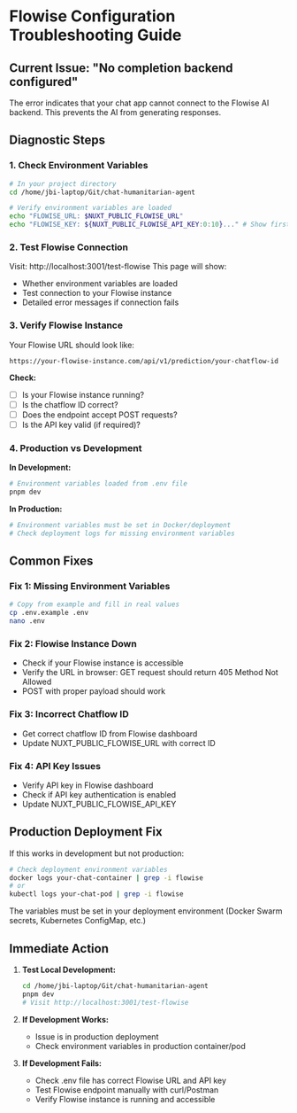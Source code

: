 # Flowise Configuration Troubleshooting Guide

## Current Issue: "No completion backend configured"

The error indicates that your chat app cannot connect to the Flowise AI backend. This prevents the AI from generating responses.

## Diagnostic Steps

### 1. Check Environment Variables
```bash
# In your project directory
cd /home/jbi-laptop/Git/chat-humanitarian-agent

# Verify environment variables are loaded
echo "FLOWISE_URL: $NUXT_PUBLIC_FLOWISE_URL"
echo "FLOWISE_KEY: ${NUXT_PUBLIC_FLOWISE_API_KEY:0:10}..." # Show first 10 chars only
```

### 2. Test Flowise Connection
Visit: http://localhost:3001/test-flowise
This page will show:
- Whether environment variables are loaded
- Test connection to your Flowise instance
- Detailed error messages if connection fails

### 3. Verify Flowise Instance
Your Flowise URL should look like:
```
https://your-flowise-instance.com/api/v1/prediction/your-chatflow-id
```

**Check:**
- [ ] Is your Flowise instance running?
- [ ] Is the chatflow ID correct?
- [ ] Does the endpoint accept POST requests?
- [ ] Is the API key valid (if required)?

### 4. Production vs Development
**In Development:**
```bash
# Environment variables loaded from .env file
pnpm dev
```

**In Production:**
```bash
# Environment variables must be set in Docker/deployment
# Check deployment logs for missing environment variables
```

## Common Fixes

### Fix 1: Missing Environment Variables
```bash
# Copy from example and fill in real values
cp .env.example .env
nano .env
```

### Fix 2: Flowise Instance Down
- Check if your Flowise instance is accessible
- Verify the URL in browser: GET request should return 405 Method Not Allowed
- POST with proper payload should work

### Fix 3: Incorrect Chatflow ID
- Get correct chatflow ID from Flowise dashboard
- Update NUXT_PUBLIC_FLOWISE_URL with correct ID

### Fix 4: API Key Issues
- Verify API key in Flowise dashboard
- Check if API key authentication is enabled
- Update NUXT_PUBLIC_FLOWISE_API_KEY

## Production Deployment Fix

If this works in development but not production:

```bash
# Check deployment environment variables
docker logs your-chat-container | grep -i flowise
# or
kubectl logs your-chat-pod | grep -i flowise
```

The variables must be set in your deployment environment (Docker Swarm secrets, Kubernetes ConfigMap, etc.)

## Immediate Action

1. **Test Local Development:**
   ```bash
   cd /home/jbi-laptop/Git/chat-humanitarian-agent
   pnpm dev
   # Visit http://localhost:3001/test-flowise
   ```

2. **If Development Works:**
   - Issue is in production deployment
   - Check environment variables in production container/pod

3. **If Development Fails:**
   - Check .env file has correct Flowise URL and API key
   - Test Flowise endpoint manually with curl/Postman
   - Verify Flowise instance is running and accessible